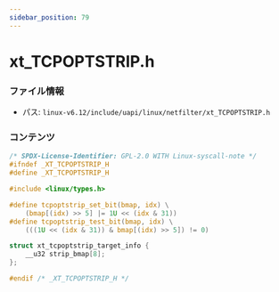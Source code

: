 ```yaml
---
sidebar_position: 79
---
```

# xt_TCPOPTSTRIP.h

### ファイル情報

- パス: `linux-v6.12/include/uapi/linux/netfilter/xt_TCPOPTSTRIP.h`

### コンテンツ

```h
/* SPDX-License-Identifier: GPL-2.0 WITH Linux-syscall-note */
#ifndef _XT_TCPOPTSTRIP_H
#define _XT_TCPOPTSTRIP_H

#include <linux/types.h>

#define tcpoptstrip_set_bit(bmap, idx) \
	(bmap[(idx) >> 5] |= 1U << (idx & 31))
#define tcpoptstrip_test_bit(bmap, idx) \
	(((1U << (idx & 31)) & bmap[(idx) >> 5]) != 0)

struct xt_tcpoptstrip_target_info {
	__u32 strip_bmap[8];
};

#endif /* _XT_TCPOPTSTRIP_H */

```

